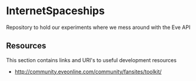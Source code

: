 # InternetSpaceships
Repository to hold our experiments where we mess around with the Eve API

## Resources
This section contains links and URI's to useful development resources


- http://community.eveonline.com/community/fansites/toolkit/
